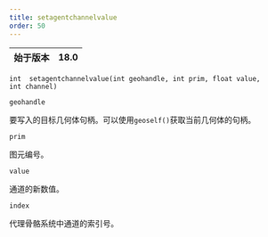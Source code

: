 ```yaml
---
title: setagentchannelvalue
order: 50
---
```

| 始于版本 | 18.0 |
| --- | --- |

`int  setagentchannelvalue(int geohandle, int prim, float value, int channel)`

`geohandle`

要写入的目标几何体句柄。可以使用`geoself()`获取当前几何体的句柄。

`prim`

图元编号。

`value`

通道的新数值。

`index`

代理骨骼系统中通道的索引号。